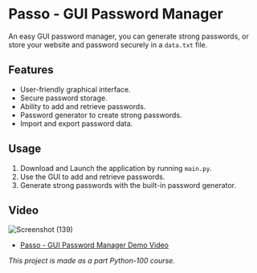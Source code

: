 # Passo - GUI Password Manager

An easy GUI password manager, you can generate strong passwords, or store your website and password securely in a `data.txt` file. 

## Features

- User-friendly graphical interface.
- Secure password storage.
- Ability to add and retrieve passwords.
- Password generator to create strong passwords.
- Import and export password data.

## Usage

1. Download and Launch the application by running `main.py`.
2. Use the GUI to add and retrieve passwords.
3. Generate strong passwords with the built-in password generator.

## Video

![Screenshot (139)](https://github.com/Prakhar-Verma39/python_100/assets/103757447/ffa958ad-f4e5-4a1b-8eb3-15a4d139bdf0)
- [Passo - GUI Password Manager Demo Video](https://github.com/Prakhar-Verma39/python_100/assets/103757447/52e5a04d-c063-49fb-a5a9-2d44bb0a20aa)

*This project is made as a part Python-100 course.*
